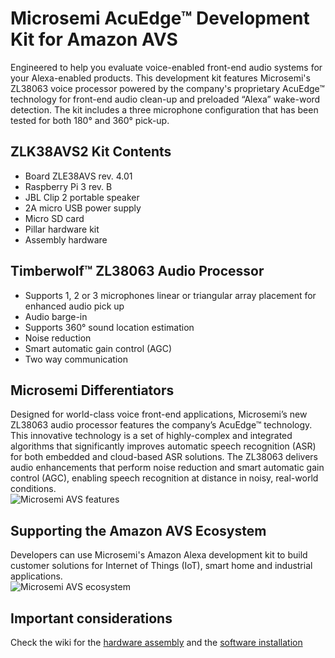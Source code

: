 # **Microsemi AcuEdge™ Development Kit for Amazon AVS**   
Engineered to help you evaluate voice-enabled front-end audio systems for your Alexa-enabled products. This development kit features Microsemi's ZL38063 voice processor powered by the company's proprietary AcuEdge™ technology for front-end audio clean-up and preloaded “Alexa” wake-word detection. The kit includes a three microphone configuration that has been tested for both 180° and 360° pick-up.

## ZLK38AVS2 Kit Contents
- Board ZLE38AVS rev. 4.01
- Raspberry Pi 3 rev. B
- JBL Clip 2 portable speaker
- 2A micro USB power supply
- Micro SD card
- Pillar hardware kit
- Assembly hardware

## Timberwolf™ ZL38063 Audio Processor
- Supports 1, 2 or 3 microphones linear or triangular array placement for enhanced audio pick up
- Audio barge-in
- Supports 360° sound location estimation
- Noise reduction
- Smart automatic gain control (AGC)
- Two way communication

## Microsemi Differentiators
Designed for world-class voice front-end applications, Microsemi’s new ZL38063 audio processor features the company’s AcuEdge™ technology. This innovative technology is a set of highly-complex and integrated algorithms that significantly improves automatic speech recognition (ASR) for both embedded and cloud-based ASR solutions. The ZL38063 delivers audio enhancements that perform noise reduction and smart automatic gain control (AGC), enabling speech recognition at distance in noisy, real-world conditions.   
![Microsemi AVS features](../../wiki/pictures/Microsemi-algorithm-differentiators-Amazon-Alexa-kit.png)

## Supporting the Amazon AVS Ecosystem
Developers can use Microsemi's Amazon Alexa development kit to build customer solutions for Internet of Things (IoT), smart home and industrial applications.   
![Microsemi AVS ecosystem](../../wiki/pictures/Microsemi-audio-processing-applications-infographic.png)

## Important considerations
Check the wiki for the [hardware assembly](../../wiki/Hardware_Assembly) and the [software installation](../../wiki/Software_Installation)
